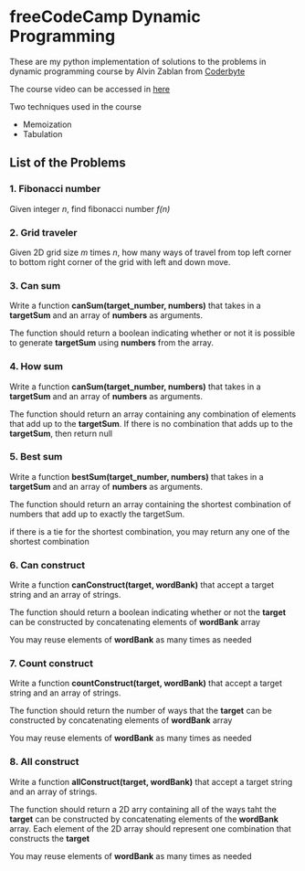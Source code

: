 # freeCodeCamp Dynamic Programming

These are my python implementation of solutions to the problems in dynamic programming course by Alvin Zablan from [Coderbyte](https://www.youtube.com/channel/UCOJtQcnBnIy4LERo6vkrItg)

The course video can be accessed in [here](https://www.youtube.com/watch?v=oBt53YbR9Kk) 

Two techniques used in the course
- Memoization
- Tabulation

## List of the Problems

### 1. Fibonacci number

Given integer *n*, find fibonacci number *f(n)*

### 2. Grid traveler
Given 2D grid size *m* times *n*, how many ways of travel from top left corner to bottom right corner of the grid with left and down move.

### 3. Can sum

Write a function **canSum(target_number, numbers)** that takes in a **targetSum** and an array of **numbers** as arguments.

The function should return a boolean indicating whether or not it is possible to generate **targetSum** using **numbers** from the array.

### 4. How sum

Write a function **canSum(target_number, numbers)** that takes in a **targetSum** and an array of **numbers** as arguments.

The function should return an array containing any combination of elements that add up to the **targetSum**. If there is no combination that adds up to the **targetSum**, then return null

### 5. Best sum

Write a function **bestSum(target_number, numbers)** that takes in a **targetSum** and an array of **numbers** as arguments.

The function should return an array containing the shortest combination of numbers that add up to exactly the targetSum.

if there is a tie for the shortest combination, you may return any one of the shortest combination

### 6. Can construct

Write a function **canConstruct(target, wordBank)** that accept a target string and an array of strings.

The function should return a boolean indicating whether or not the **target** can be constructed by concatenating elements of **wordBank** array

You may reuse elements of **wordBank** as many times as needed

### 7. Count construct

Write a function **countConstruct(target, wordBank)** that accept a target string and an array of strings.

The function should return the number of ways that the **target** can be constructed by concatenating elements of **wordBank** array

You may reuse elements of **wordBank** as many times as needed

### 8. All construct

Write a function **allConstruct(target, wordBank)** that accept a target string and an array of strings.

The function should return a 2D arry containing all of the ways taht the **target** can be constructed by concatenating elements of the **wordBank** array. Each element of the 2D array should represent one combination that constructs the **target**

You may reuse elements of **wordBank** as many times as needed